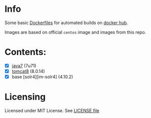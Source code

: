 # Info

Some basic [Dockerfiles][df] for automated builds on [docker hub][dhub].

Images are based on official `centos` image and images from this repo.

[df]: http://docs.docker.com/reference/builder/ "Dockerfile reference"
[dhub]: https://hub.docker.com/u/grossws/


# Contents:

- [x] [java7][im-java7] (7u71)
- [x] [tomcat8][im-tomcat8] (8.0.14)
- [x] base [solr4][im-solr4] (4.10.2)

[im-java7]: https://github.com/grossws/docker-comp-java7
[im-tomcat8]: https://github.com/grossws/docker-comp-tomcat8
[im-tomcat8]: https://github.com/grossws/docker-comp-solr4

# Licensing

Licensed under MIT License. See [LICENSE file](LICENSE)
